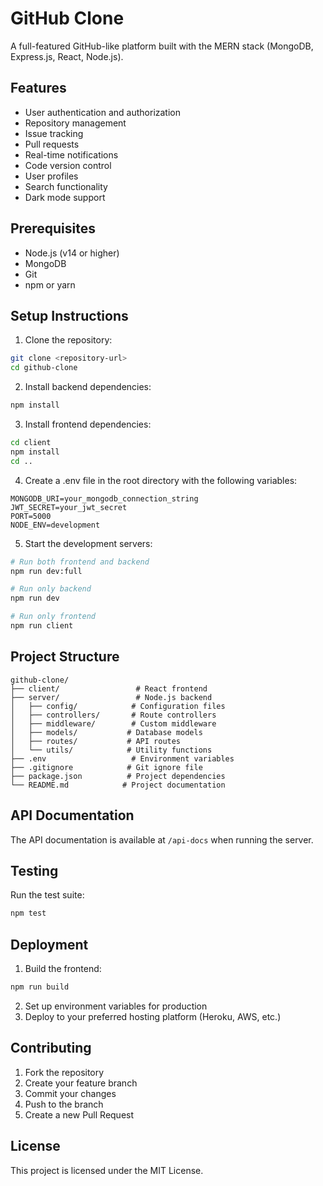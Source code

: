 # GitHub Clone

A full-featured GitHub-like platform built with the MERN stack (MongoDB, Express.js, React, Node.js).

## Features

- User authentication and authorization
- Repository management
- Issue tracking
- Pull requests
- Real-time notifications
- Code version control
- User profiles
- Search functionality
- Dark mode support

## Prerequisites

- Node.js (v14 or higher)
- MongoDB
- Git
- npm or yarn

## Setup Instructions

1. Clone the repository:
```bash
git clone <repository-url>
cd github-clone
```

2. Install backend dependencies:
```bash
npm install
```

3. Install frontend dependencies:
```bash
cd client
npm install
cd ..
```

4. Create a .env file in the root directory with the following variables:
```
MONGODB_URI=your_mongodb_connection_string
JWT_SECRET=your_jwt_secret
PORT=5000
NODE_ENV=development
```

5. Start the development servers:
```bash
# Run both frontend and backend
npm run dev:full

# Run only backend
npm run dev

# Run only frontend
npm run client
```

## Project Structure

```
github-clone/
├── client/                 # React frontend
├── server/                 # Node.js backend
│   ├── config/            # Configuration files
│   ├── controllers/       # Route controllers
│   ├── middleware/        # Custom middleware
│   ├── models/           # Database models
│   ├── routes/           # API routes
│   └── utils/            # Utility functions
├── .env                   # Environment variables
├── .gitignore            # Git ignore file
├── package.json          # Project dependencies
└── README.md            # Project documentation
```

## API Documentation

The API documentation is available at `/api-docs` when running the server.

## Testing

Run the test suite:
```bash
npm test
```

## Deployment

1. Build the frontend:
```bash
npm run build
```

2. Set up environment variables for production
3. Deploy to your preferred hosting platform (Heroku, AWS, etc.)

## Contributing

1. Fork the repository
2. Create your feature branch
3. Commit your changes
4. Push to the branch
5. Create a new Pull Request

## License

This project is licensed under the MIT License. 
